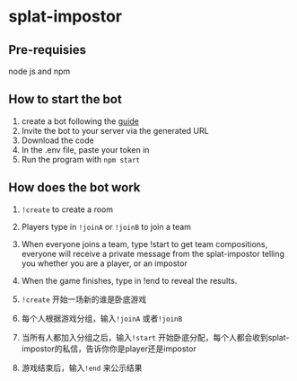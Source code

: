 # splat-impostor

## Pre-requisies
node js and npm

## How to start the bot
1. create a bot following the [guide](https://www.ionos.com/digitalguide/server/know-how/creating-discord-bot/)
2. Invite the bot to your server via the generated URL
3. Download the code
4. In the .env file, paste your token in
5. Run the program with `npm start`

## How does the bot work
1. `!create` to create a room
2. Players type in `!joinA` or `!joinB` to join a team
3. When everyone joins a team, type !start to get team compositions, everyone will receive a private message from the splat-impostor telling you whether you are a player, or an impostor
4. When the game finishes, type in !end to reveal the results.

1. `!create` 开始一场新的谁是卧底游戏
2. 每个人根据游戏分组，输入`!joinA` 或者`!joinB`
3. 当所有人都加入分组之后，输入`!start` 开始卧底分配，每个人都会收到splat-impostor的私信，告诉你你是player还是impostor
4. 游戏结束后，输入`!end` 来公示结果